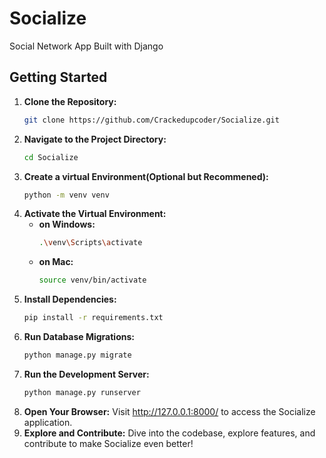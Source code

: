 # Socialize
Social Network App Built with Django
## Getting Started

1. **Clone the Repository:**
   ```bash
   git clone https://github.com/Crackedupcoder/Socialize.git

2. **Navigate to the Project Directory:**
   ```bash
   cd Socialize
3. **Create a virtual Environment(Optional but Recommened):**
   ```bash
   python -m venv venv
4. **Activate the Virtual Environment:**
   - **on Windows:**
     ```bash
     .\venv\Scripts\activate
   - **on Mac:**
     ```bash
     source venv/bin/activate
5. **Install Dependencies:**
   ```bash
   pip install -r requirements.txt
5. **Run Database Migrations:**
   ```bash
   python manage.py migrate
6. **Run the Development Server:**
   ```bash
   python manage.py runserver
7. **Open Your Browser:**
   Visit http://127.0.0.1:8000/ to access the Socialize application.
8. **Explore and Contribute:**
   Dive into the codebase, explore features, and contribute to make Socialize even better!
